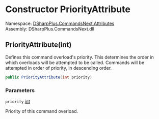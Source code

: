 # Constructor PriorityAttribute

Namespace: [DSharpPlus.CommandsNext.Attributes](DSharpPlus.CommandsNext.Attributes.md)  
Assembly: DSharpPlus.CommandsNext.dll

## <a id="DSharpPlus_CommandsNext_Attributes_PriorityAttribute__ctor_System_Int32_"></a>PriorityAttribute\(int\)

Defines this command overload's priority. This determines the order in which overloads will be attempted to be called. Commands will be attempted in order of priority, in descending order.

```csharp
public PriorityAttribute(int priority)
```

### Parameters

`priority` [int](https://learn.microsoft.com/dotnet/api/system.int32)

Priority of this command overload.

